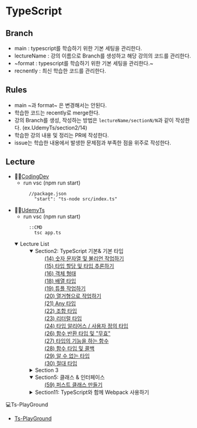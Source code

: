 # TypeScript

## Branch
- main : typescript를 학습하기 위한 기본 세팅을 관리한다.
- lectureName : 강의 이름으로 Branch를 생성하고 해당 강의의 코드를 관리한다.
- ~format : typescript를 학습하기 위한 기본 세팅을 관리한다.~
- recnently : 최신 학습한 코드를 관리한다.

## Rules
- main ~과 format~ 은 변경해서는 안된다.
- 학습한 코드는 recently로 merge한다.
- 강의 Branch를 생성, 작성하는 방법은 `lectureName/sectionN/N`과 같이 작성한다. (ex.UdemyTs/section2/14)
- 학습한 강의 내용 및 정리는 PR에 작성한다.
- issue는 학습한 내용에서 발생한 문제점과 부족한 점을 위주로 작성한다.

## Lecture
- 👨‍💻[CodingDev](https://youtube.com/playlist?list=PLZKTXPmaJk8KhKQ_BILr1JKCJbR0EGlx0&si=wYBdejCaW81DUMUj "코딩앙마-YouTube")
  - run vsc (npm run start)
    ```
      //package.json
        "start": "ts-node src/index.ts"
    ```
- 👨‍💻[UdemyTs](https://www.udemy.com/course/best-typescript-21/?couponCode=SKILLS4SALEA "TypeScript-Udemy")
  - run vsc (npm run start)
    ```
      ::CMD
        tsc app.ts
    ```
  <dl>
    <details open>
      <summary>Lecture List</summary>
        <dd>
          <details open>
            <summary>Section2: TypeScript 기본& 기본 타입</summary>
                <dd><a href="https://github.com/Programming-Contents-List/TypeScript/pull/18">(14) 숫자 문자열 및 불리언 작업하기</a></dd>
                <dd><a href="https://github.com/Programming-Contents-List/TypeScript/pull/21">(15) 타입 할당 및 타입 추론하기</a></dd>
                <dd><a href="https://github.com/Programming-Contents-List/TypeScript/pull/20">(16) 객체 형태</a></dd>
                <dd><a href="https://github.com/Programming-Contents-List/TypeScript/pull/22">(18) 배열 타입</a></dd>
                <dd><a href="https://github.com/Programming-Contents-List/TypeScript/pull/23">(19) 튜플 작업하기</a></dd>
                <dd><a href="https://github.com/Programming-Contents-List/TypeScript/pull/24">(20) 열거형으로 작업하기</a></dd>
                <dd><a href="https://github.com/Programming-Contents-List/TypeScript/pull/25">(21) Any 타입</a></dd>
                <dd><a href="https://github.com/Programming-Contents-List/TypeScript/pull/27">(22) 조합 타입</a></dd>
                <dd><a href="https://github.com/Programming-Contents-List/TypeScript/pull/28">(23) 리터럴 타입</a></dd>
                <dd><a href="https://github.com/Programming-Contents-List/TypeScript/pull/29">(24) 타입 알리어스 / 사용자 정의 타입</a></dd>
                <dd><a href="https://github.com/Programming-Contents-List/TypeScript/pull/30">(26) 함수 반환 타입 및 "무효"</a></dd>
                <dd><a href="https://github.com/Programming-Contents-List/TypeScript/pull/31">(27) 타입의 기능을 하는 함수</a></dd>
                <dd><a href="https://github.com/Programming-Contents-List/TypeScript/pull/32">(28) 함수 타입 및 콜백</a></dd>
                <dd><a href="https://github.com/Programming-Contents-List/TypeScript/pull/33">(29) 알 수 없는 타입</a></dd>
                <dd><a href="https://github.com/Programming-Contents-List/TypeScript/pull/34">(30) 절대 타입</a></dd>
          </details>
        </dd>
        <dd>  
          <details>
            <summary>Section 3</summary>
                <dd>-: #</dd>
          </details>
        </dd>
      <dd>
          <details open>
            <summary>Section5: 클래스 & 인터페이스</summary>
                <dd><a href="https://#">(59) 퍼스트 클래스 만들기</a></dd>
          </details>
        </dd>
        <dd>  
          <details>
            <summary>Section11: TypeScript와 함께 Webpack 사용하기</summary>
                <dd>(153) Webpack 설치하기& 중요 종속성: #</dd>
                <dd>(154) 입력& 출력 구성 추가하기: #</dd>
                <dd>(155) ts-loader 패키지로 TypeScript 지원 추가하기: #</dd>
                <dd>(156) 웹팩 구성(Config) 조정하기: #</dd>
                <dd>(157) 설정 완료하기& Webpack-dev-server 추가하기: #</dd>
                <dd>(158) 생산 워크플로 추가하기: #</dd>
          </details>
        </dd>
    </details>
  </dl>

💻Ts-PlayGround
- [Ts-PlayGround](https://www.typescriptlang.org/ko/play/?#code/Q "TypeScript PlayGround")
